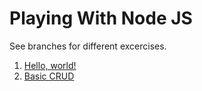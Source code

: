 # Playing With Node JS

See branches for different excercises.

1. [Hello, world!](https://github.com/by-robots/playing-with-nodejs/tree/01-hello-world)
2. [Basic CRUD](https://github.com/by-robots/playing-with-nodejs/tree/02-basic-crud)

